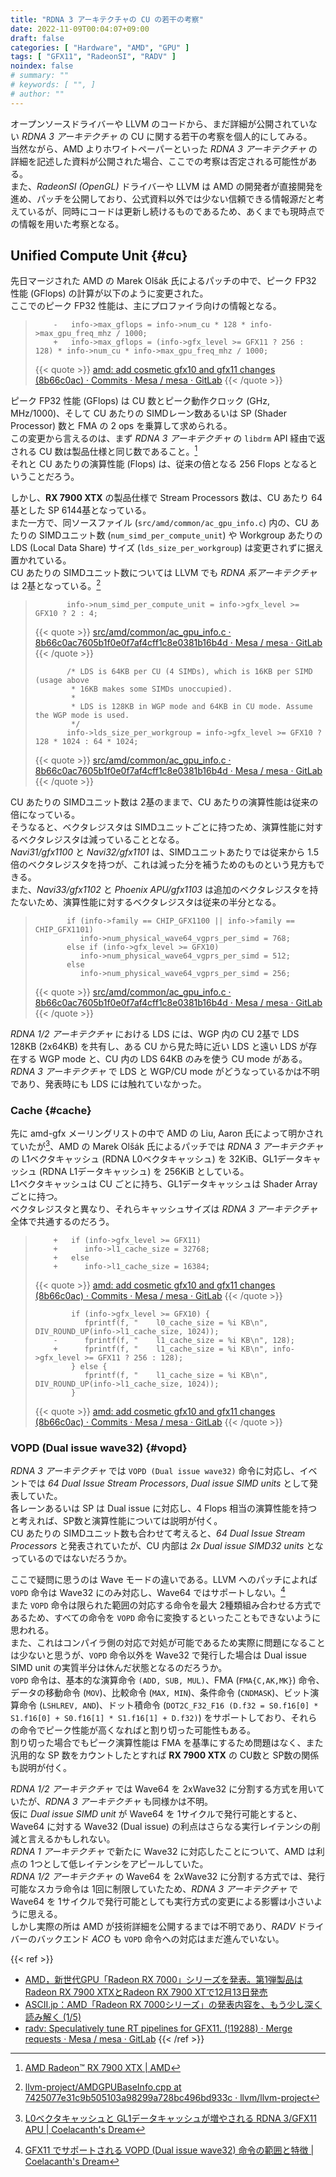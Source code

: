 ```yaml
---
title: "RDNA 3 アーキテクチャの CU の若干の考察"
date: 2022-11-09T00:04:07+09:00
draft: false
categories: [ "Hardware", "AMD", "GPU" ]
tags: [ "GFX11", "RadeonSI", "RADV" ]
noindex: false
# summary: ""
# keywords: [ "", ]
# author: ""
---
```


オープンソースドライバーや LLVM のコードから、まだ詳細が公開されていない *RDNA 3 アーキテクチャ* の CU に関する若干の考察を個人的にしてみる。  
当然ながら、AMD よりホワイトペーパーといった *RDNA 3 アーキテクチャ* の詳細を記述した資料が公開された場合、ここでの考察は否定される可能性がある。  
また、*RadeonSI (OpenGL)* ドライバーや LLVM は AMD の開発者が直接開発を進め、パッチを公開しており、公式資料以外では少ない信頼できる情報源だと考えているが、同時にコードは更新し続けるものであるため、あくまでも現時点での情報を用いた考察となる。  

## Unified Compute Unit {#cu}
先日マージされた AMD の Marek Olšák 氏によるパッチの中で、ピーク FP32 性能 (GFlops) の計算が以下のように変更された。  
ここでのピーク FP32 性能は、主にプロファイラ向けの情報となる。  

 >         -   info->max_gflops = info->num_cu * 128 * info->max_gpu_freq_mhz / 1000;
 >         +   info->max_gflops = (info->gfx_level >= GFX11 ? 256 : 128) * info->num_cu * info->max_gpu_freq_mhz / 1000;
 >
 > {{< quote >}} [amd: add cosmetic gfx10 and gfx11 changes (8b66c0ac) · Commits · Mesa / mesa · GitLab](https://gitlab.freedesktop.org/mesa/mesa/-/commit/8b66c0ac7605b1f0e0f7af4cff1c8e0381b16b4d) {{< /quote >}}

ピーク FP32 性能 (GFlops) は CU 数とピーク動作クロック (GHz, MHz/1000)、そして CU あたりの SIMDレーン数あるいは SP (Shader Processor) 数と FMA の 2 ops を乗算して求められる。  
この変更から言えるのは、まず *RDNA 3 アーキテクチャ* の `libdrm` API 経由で返される CU 数は製品仕様と同じ数であること。[^rx7900xtx]  
それと CU あたりの演算性能 (Flops) は、従来の倍となる 256 Flops となるということだろう。  

[^rx7900xtx]: [AMD Radeon™ RX 7900 XTX | AMD](https://www.amd.com/en/products/graphics/amd-radeon-rx-7900xtx#product-specs)

しかし、**RX 7900 XTX** の製品仕様で Stream Processors 数は、CU あたり 64基とした SP 6144基となっている。  
また一方で、同ソースファイル (`src/amd/common/ac_gpu_info.c`) 内の、CU あたりの SIMDユニット数 (`num_simd_per_compute_unit`) や Workgroup あたりの LDS (Local Data Share) サイズ (`lds_size_per_workgroup`) は変更されずに据え置かれている。  
CU あたりの SIMDユニット数については LLVM でも *RDNA 系アーキテクチャ* は 2基となっている。[^llvm-eu_per_cu]  

[^llvm-eu_per_cu]: [llvm-project/AMDGPUBaseInfo.cpp at 7425077e31c9b505103a98299a728bc496bd933c · llvm/llvm-project](https://github.com/llvm/llvm-project/blob/7425077e31c9b505103a98299a728bc496bd933c/llvm/lib/Target/AMDGPU/Utils/AMDGPUBaseInfo.cpp#L780-L789)

 >            info->num_simd_per_compute_unit = info->gfx_level >= GFX10 ? 2 : 4;
 >         
 > {{< quote >}} [src/amd/common/ac_gpu_info.c · 8b66c0ac7605b1f0e0f7af4cff1c8e0381b16b4d · Mesa / mesa · GitLab](https://gitlab.freedesktop.org/mesa/mesa/-/blob/8b66c0ac7605b1f0e0f7af4cff1c8e0381b16b4d/src/amd/common/ac_gpu_info.c#L1319) {{< /quote >}}
 >
 >            /* LDS is 64KB per CU (4 SIMDs), which is 16KB per SIMD (usage above
 >             * 16KB makes some SIMDs unoccupied).
 >             *
 >             * LDS is 128KB in WGP mode and 64KB in CU mode. Assume the WGP mode is used.
 >             */
 >            info->lds_size_per_workgroup = info->gfx_level >= GFX10 ? 128 * 1024 : 64 * 1024;
 >         
 > {{< quote >}} [src/amd/common/ac_gpu_info.c · 8b66c0ac7605b1f0e0f7af4cff1c8e0381b16b4d · Mesa / mesa · GitLab](https://gitlab.freedesktop.org/mesa/mesa/-/blob/8b66c0ac7605b1f0e0f7af4cff1c8e0381b16b4d/src/amd/common/ac_gpu_info.c#L1319) {{< /quote >}}

CU あたりの SIMDユニット数は 2基のままで、CU あたりの演算性能は従来の倍になっている。  
そうなると、ベクタレジスタは SIMDユニットごとに持つため、演算性能に対するベクタレジスタは減っていることとなる。  
*Navi31/gfx1100* と *Navi32/gfx1101* は、SIMDユニットあたりでは従来から 1.5倍のベクタレジスタを持つが、これは減った分を補うためのものという見方もできる。  
また、*Navi33/gfx1102* と *Phoenix APU/gfx1103* は追加のベクタレジスタを持たないため、演算性能に対するベクタレジスタは従来の半分となる。  

 >            if (info->family == CHIP_GFX1100 || info->family == CHIP_GFX1101)
 >               info->num_physical_wave64_vgprs_per_simd = 768;
 >            else if (info->gfx_level >= GFX10)
 >               info->num_physical_wave64_vgprs_per_simd = 512;
 >            else
 >               info->num_physical_wave64_vgprs_per_simd = 256;
 >         
 > {{< quote >}} [src/amd/common/ac_gpu_info.c · 8b66c0ac7605b1f0e0f7af4cff1c8e0381b16b4d · Mesa / mesa · GitLab](https://gitlab.freedesktop.org/mesa/mesa/-/blob/8b66c0ac7605b1f0e0f7af4cff1c8e0381b16b4d/src/amd/common/ac_gpu_info.c#L1313-1318) {{< /quote >}}

*RDNA 1/2 アーキテクチャ* における LDS には、WGP 内の CU 2基で LDS 128KB (2x64KB) を共有し、ある CU から見た時に近い LDS と遠い LDS が存在する WGP mode と、CU 内の LDS 64KB のみを使う CU mode がある。  
*RDNA 3 アーキテクチャ* で LDS と WGP/CU mode がどうなっているかは不明であり、発表時にも LDS には触れていなかった。  

### Cache {#cache}

先に amd-gfx メーリングリストの中で AMD の Liu, Aaron 氏によって明かされていたが[^rdna_3-cache]、AMD の Marek Olšák 氏によるパッチでは *RDNA 3 アーキテクチャ* の L1ベクタキャッシュ (RDNA L0ベクタキャッシュ) を 32KiB、GL1データキャッシュ (RDNA L1データキャッシュ) を 256KiB としている。  
L1ベクタキャッシュは CU ごとに持ち、GL1データキャッシュは Shader Array ごとに持つ。  
ベクタレジスタと異なり、それらキャッシュサイズは *RDNA 3 アーキテクチャ* 全体で共通するのだろう。  

 >         +   if (info->gfx_level >= GFX11)
 >         +      info->l1_cache_size = 32768;
 >         +   else
 >         +      info->l1_cache_size = 16384;
 >
 > {{< quote >}} [amd: add cosmetic gfx10 and gfx11 changes (8b66c0ac) · Commits · Mesa / mesa · GitLab](https://gitlab.freedesktop.org/mesa/mesa/-/commit/8b66c0ac7605b1f0e0f7af4cff1c8e0381b16b4d) {{< /quote >}}
 >
 >             if (info->gfx_level >= GFX10) {
 >                fprintf(f, "    l0_cache_size = %i KB\n", DIV_ROUND_UP(info->l1_cache_size, 1024));
 >         -      fprintf(f, "    l1_cache_size = %i KB\n", 128);
 >         +      fprintf(f, "    l1_cache_size = %i KB\n", info->gfx_level >= GFX11 ? 256 : 128);
 >             } else {
 >                fprintf(f, "    l1_cache_size = %i KB\n", DIV_ROUND_UP(info->l1_cache_size, 1024));
 >             }
 >         
 > {{< quote >}} [amd: add cosmetic gfx10 and gfx11 changes (8b66c0ac) · Commits · Mesa / mesa · GitLab](https://gitlab.freedesktop.org/mesa/mesa/-/commit/8b66c0ac7605b1f0e0f7af4cff1c8e0381b16b4d) {{< /quote >}}

[^rdna_3-cache]: [L0ベクタキャッシュと GL1データキャッシュが増やされる RDNA 3/GFX11 APU | Coelacanth's Dream](/posts/2022/09/02/gfx11-l0c-gl1c/)

### VOPD (Dual issue wave32) {#vopd}
*RDNA 3 アーキテクチャ* では `VOPD (Dual issue wave32)` 命令に対応し、イベントでは *64 Dual Issue Stream Processors*, *Dual issue SIMD units* として発表していた。  
各レーンあるいは SP は Dual issue に対応し、4 Flops 相当の演算性能を持つと考えれば、SP数と演算性能については説明が付く。  
CU あたりの SIMDユニット数も合わせて考えると、*64 Dual Issue Stream Processors* と発表されていたが、CU 内部は *2x Dual issue SIMD32 units* となっているのではないだろうか。  

ここで疑問に思うのは Wave モードの違いである。LLVM へのパッチによれば `VOPD` 命令は Wave32 にのみ対応し、Wave64 ではサポートしない。[^llvm-vopd]  
また `VOPD` 命令は限られた範囲の対応する命令を最大 2種類組み合わせる方式であるため、すべての命令を `VOPD` 命令に変換するといったこともできないように思われる。  
また、これはコンパイラ側の対応で対処が可能であるため実際に問題になることは少ないと思うが、`VOPD` 命令以外を Wave32 で発行した場合は Dual issue SIMD unit の実質半分は休んだ状態となるのだろうか。  
`VOPD` 命令は、基本的な演算命令 `(ADD, SUB, MUL)`、FMA (`FMA{C,AK,MK}`) 命令、データの移動命令 (`MOV`)、比較命令 (`MAX, MIN`)、条件命令 (`CNDMASK`)、ビット演算命令 (`LSHLREV, AND`)、ドット積命令 (`DOT2C_F32_F16 (D.f32 = S0.f16[0] * S1.f16[0] + S0.f16[1] * S1.f16[1] + D.f32)`) をサポートしており、それらの命令でピーク性能が高くなればと割り切った可能性もある。  
割り切った場合でもピーク演算性能は FMA を基準にするため問題はなく、また汎用的な SP 数をカウントしたとすれば **RX 7900 XTX** の CU数と SP数の関係も説明が付く。  

[^llvm-vopd]: [GFX11 でサポートされる VOPD (Dual issue wave32) 命令の範囲と特徴 | Coelacanth's Dream](/posts/2022/06/21/gfx11-vopd-instruction/)

*RDNA 1/2 アーキテクチャ* では Wave64 を 2xWave32 に分割する方式を用いていたが、*RDNA 3 アーキテクチャ* も同様かは不明。  
仮に *Dual issue SIMD unit* が Wave64 を 1サイクルで発行可能とすると、Wave64 に対する Wave32 (Dual issue) の利点はさらなる実行レイテンシの削減と言えるかもしれない。  
*RDNA 1 アーキテクチャ* で新たに Wave32 に対応したことについて、AMD は利点の 1つとして低レイテンシをアピールしていた。  
*RDNA 1/2 アーキテクチャ* の Wave64 を 2xWave32 に分割する方式では、発行可能なスカラ命令は 1回に制限していたため、*RDNA 3 アーキテクチャ* で Wave64 を 1サイクルで発行可能としても実行方式の変更による影響は小さいように思える。  
しかし実際の所は AMD が技術詳細を公開するまでは不明であり、*RADV* ドライバーのバックエンド *ACO* も `VOPD` 命令への対応はまだ進んでいない。  

{{< ref >}}
 * [AMD，新世代GPU「Radeon RX 7000」シリーズを発表。第1弾製品はRadeon RX 7900 XTXとRadeon RX 7900 XTで12月13日発売](https://www.4gamer.net/games/660/G066019/20221104001/)
 * [ASCII.jp：AMD「Radeon RX 7000シリーズ」の発表内容を、もう少し深く読み解く (1/5)](https://ascii.jp/elem/000/004/111/4111884/)
 * [radv: Speculatively tune RT pipelines for GFX11. (!19288) · Merge requests · Mesa / mesa · GitLab](https://gitlab.freedesktop.org/mesa/mesa/-/merge_requests/19288)
{{< /ref >}}
